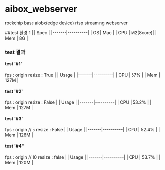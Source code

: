 # aibox_webserver
rockchip base aiobx(edge device) rtsp streaming webserver

##test 환경 1
|       |   Spec   |
|-------|----------|
|   OS  |    Mac   |
|  CPU  | M2(8core)|
|  Mem  |    8G    |

### test 결과
#### test '#1'
fps : origin
resize : True
|       |   Usage  |
|-------|----------|
|  CPU  |    57%   |
|  Mem  |   127M   |
#### test '#2'
fps : origin
resize : False
|       |   Usage  |
|-------|----------|
|  CPU  |   53.2%  |
|  Mem  |   127M   |
#### test '#3'
fps : origin // 5
resize : False
|       |   Usage  |
|-------|----------|
|  CPU  |   52.4%  |
|  Mem  |   126M   |
#### test '#4"
fps : origin // 10
resize : false
|       |   Usage  |
|-------|----------|
|  CPU  |   53.7%  |
|  Mem  |   120M   |
